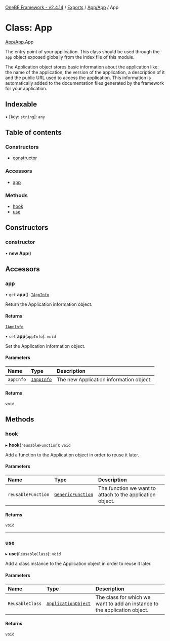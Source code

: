 [OneBE Framework - v2.4.14](../README.md) / [Exports](../modules.md) / [App/App](../modules/App_App.md) / App

# Class: App

[App/App](../modules/App_App.md).App

The entry point of your application. This class should be used through
the `app` object exposed globally from the index file of this module.

The Application object stores basic information about the application like:
the name of the application, the version of the application, a description of it
and the public URL used to access the application. This information is automatically
added to the documentation files generated by the framework for your application.

## Indexable

▪ [key: `string`]: `any`

## Table of contents

### Constructors

- [constructor](App_App.App.md#constructor)

### Accessors

- [app](App_App.App.md#app)

### Methods

- [hook](App_App.App.md#hook)
- [use](App_App.App.md#use)

## Constructors

### constructor

• **new App**()

## Accessors

### app

• `get` **app**(): [`IAppInfo`](../interfaces/App_IAppInfo.IAppInfo.md)

Return the Application information object.

#### Returns

[`IAppInfo`](../interfaces/App_IAppInfo.IAppInfo.md)

• `set` **app**(`appInfo`): `void`

Set the Application information object.

#### Parameters

| Name | Type | Description |
| :------ | :------ | :------ |
| `appInfo` | [`IAppInfo`](../interfaces/App_IAppInfo.IAppInfo.md) | The new Application information object. |

#### Returns

`void`

## Methods

### hook

▸ **hook**(`reusableFunction`): `void`

Add a function to the Application object in order to reuse it later.

#### Parameters

| Name | Type | Description |
| :------ | :------ | :------ |
| `reusableFunction` | [`GenericFunction`](../modules/App_App.md#genericfunction) | The function we want to attach to the application object. |

#### Returns

`void`

___

### use

▸ **use**(`ReusableClass`): `void`

Add a class instance to the Application object in order to reuse it later.

#### Parameters

| Name | Type | Description |
| :------ | :------ | :------ |
| `ReusableClass` | [`ApplicationObject`](../modules/App_App.md#applicationobject) | The class for which we want to add an instance to the application object. |

#### Returns

`void`
